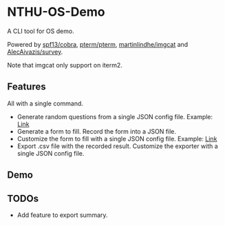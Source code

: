 # NTHU-OS-Demo

A CLI tool for OS demo.

Powered by [spf13/cobra](https://github.com/spf13/cobra), [pterm/pterm](https://github.com/pterm/pterm), [martinlindhe/imgcat](https://github.com/martinlindhe/imgcat) and [AlecAivazis/survey](https://github.com/AlecAivazis/survey).

Note that imgcat only support on iterm2.

## Features

All with a single command.

- Generate random questions from a single JSON config file. Example: [Link](question/assets/example.json)
- Generate a form to fill. Record the form into a JSON file.
- Customize the form to fill with a single JSON config file. Example: [Link](record/assets/example.json)
- Export .csv file with the recorded result. Customize the exporter with a single JSON config file.

## Demo

## TODOs

- Add feature to export summary.
